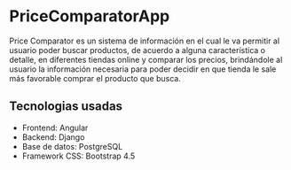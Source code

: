 # PriceComparatorApp

Price Comparator es un sistema de información en el cual le
va permitir al usuario poder buscar productos, de acuerdo a
alguna característica o detalle, en diferentes tiendas online y
comparar los precios, brindándole al usuario la información
necesaria para poder decidir en que tienda le sale más
favorable comprar el producto que busca.

## Tecnologias usadas

* Frontend: Angular
* Backend: Django 
* Base de datos: PostgreSQL
* Framework CSS: Bootstrap 4.5